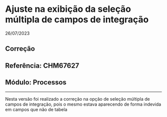 # Ajuste na exibição da seleção múltipla de campos de integração
26/07/2023
## Correção
## Referência: CHM67627
## Módulo: Processos
***

Nesta versão foi realizado a correção na opção de seleção múltipla de campos de integração, pois o mesmo estava aparecendo de forma indevida em campos que não de tabela